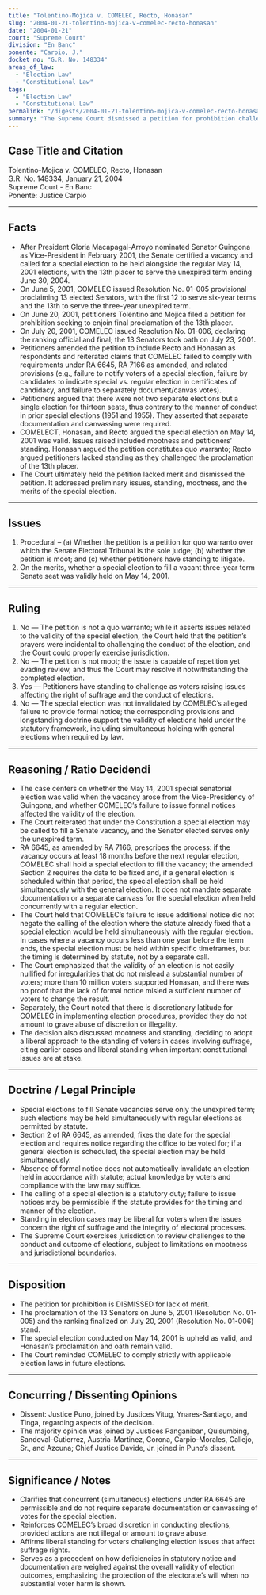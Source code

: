 ```yaml
---
title: "Tolentino-Mojica v. COMELEC, Recto, Honasan"
slug: "2004-01-21-tolentino-mojica-v-comelec-recto-honasan"
date: "2004-01-21"
court: "Supreme Court"
division: "En Banc"
ponente: "Carpio, J."
docket_no: "G.R. No. 148334"
areas_of_law:
  - "Election Law"
  - "Constitutional Law"
tags:
  - "Election Law"
  - "Constitutional Law"
permalink: "/digests/2004-01-21-tolentino-mojica-v-comelec-recto-honasan/"
summary: "The Supreme Court dismissed a petition for prohibition challenging COMELEC's proclamations in the 2001 senatorial elections, holding that the special election to fill the unexpired term was valid despite alleged notice deficiencies, and affirming COMELEC's discretion in election administration."
---
```


## Case Title and Citation
Tolentino-Mojica v. COMELEC, Recto, Honasan  
G.R. No. 148334, January 21, 2004  
Supreme Court - En Banc  
Ponente: Justice Carpio

---

## Facts
- After President Gloria Macapagal-Arroyo nominated Senator Guingona as Vice-President in February 2001, the Senate certified a vacancy and called for a special election to be held alongside the regular May 14, 2001 elections, with the 13th placer to serve the unexpired term ending June 30, 2004.
- On June 5, 2001, COMELEC issued Resolution No. 01-005 provisional proclaiming 13 elected Senators, with the first 12 to serve six-year terms and the 13th to serve the three-year unexpired term.
- On June 20, 2001, petitioners Tolentino and Mojica filed a petition for prohibition seeking to enjoin final proclamation of the 13th placer.
- On July 20, 2001, COMELEC issued Resolution No. 01-006, declaring the ranking official and final; the 13 Senators took oath on July 23, 2001.
- Petitioners amended the petition to include Recto and Honasan as respondents and reiterated claims that COMELEC failed to comply with requirements under RA 6645, RA 7166 as amended, and related provisions (e.g., failure to notify voters of a special election, failure by candidates to indicate special vs. regular election in certificates of candidacy, and failure to separately document/canvas votes).
- Petitioners argued that there were not two separate elections but a single election for thirteen seats, thus contrary to the manner of conduct in prior special elections (1951 and 1955). They asserted that separate documentation and canvassing were required.
- COMELECT, Honasan, and Recto argued the special election on May 14, 2001 was valid. Issues raised included mootness and petitioners’ standing. Honasan argued the petition constitutes quo warranto; Recto argued petitioners lacked standing as they challenged the proclamation of the 13th placer.
- The Court ultimately held the petition lacked merit and dismissed the petition. It addressed preliminary issues, standing, mootness, and the merits of the special election.

---

## Issues
1. Procedural – (a) Whether the petition is a petition for quo warranto over which the Senate Electoral Tribunal is the sole judge; (b) whether the petition is moot; and (c) whether petitioners have standing to litigate.
2. On the merits, whether a special election to fill a vacant three-year term Senate seat was validly held on May 14, 2001.

---

## Ruling
1. No — The petition is not a quo warranto; while it asserts issues related to the validity of the special election, the Court held that the petition’s prayers were incidental to challenging the conduct of the election, and the Court could properly exercise jurisdiction.
2. No — The petition is not moot; the issue is capable of repetition yet evading review, and thus the Court may resolve it notwithstanding the completed election.
3. Yes — Petitioners have standing to challenge as voters raising issues affecting the right of suffrage and the conduct of elections.
4. No — The special election was not invalidated by COMELEC’s alleged failure to provide formal notice; the corresponding provisions and longstanding doctrine support the validity of elections held under the statutory framework, including simultaneous holding with general elections when required by law.

---

## Reasoning / Ratio Decidendi
- The case centers on whether the May 14, 2001 special senatorial election was valid when the vacancy arose from the Vice-Presidency of Guingona, and whether COMELEC’s failure to issue formal notices affected the validity of the election.
- The Court reiterated that under the Constitution a special election may be called to fill a Senate vacancy, and the Senator elected serves only the unexpired term.
- RA 6645, as amended by RA 7166, prescribes the process: if the vacancy occurs at least 18 months before the next regular election, COMELEC shall hold a special election to fill the vacancy; the amended Section 2 requires the date to be fixed and, if a general election is scheduled within that period, the special election shall be held simultaneously with the general election. It does not mandate separate documentation or a separate canvass for the special election when held concurrently with a regular election.
- The Court held that COMELEC’s failure to issue additional notice did not negate the calling of the election where the statute already fixed that a special election would be held simultaneously with the regular election. In cases where a vacancy occurs less than one year before the term ends, the special election must be held within specific timeframes, but the timing is determined by statute, not by a separate call.
- The Court emphasized that the validity of an election is not easily nullified for irregularities that do not mislead a substantial number of voters; more than 10 million voters supported Honasan, and there was no proof that the lack of formal notice misled a sufficient number of voters to change the result.
- Separately, the Court noted that there is discretionary latitude for COMELEC in implementing election procedures, provided they do not amount to grave abuse of discretion or illegality.
- The decision also discussed mootness and standing, deciding to adopt a liberal approach to the standing of voters in cases involving suffrage, citing earlier cases and liberal standing when important constitutional issues are at stake.

---

## Doctrine / Legal Principle
- Special elections to fill Senate vacancies serve only the unexpired term; such elections may be held simultaneously with regular elections as permitted by statute.
- Section 2 of RA 6645, as amended, fixes the date for the special election and requires notice regarding the office to be voted for; if a general election is scheduled, the special election may be held simultaneously.
- Absence of formal notice does not automatically invalidate an election held in accordance with statute; actual knowledge by voters and compliance with the law may suffice.
- The calling of a special election is a statutory duty; failure to issue notices may be permissible if the statute provides for the timing and manner of the election.
- Standing in election cases may be liberal for voters when the issues concern the right of suffrage and the integrity of electoral processes.
- The Supreme Court exercises jurisdiction to review challenges to the conduct and outcome of elections, subject to limitations on mootness and jurisdictional boundaries.

---

## Disposition
- The petition for prohibition is DISMISSED for lack of merit.
- The proclamation of the 13 Senators on June 5, 2001 (Resolution No. 01-005) and the ranking finalized on July 20, 2001 (Resolution No. 01-006) stand.
- The special election conducted on May 14, 2001 is upheld as valid, and Honasan’s proclamation and oath remain valid.
- The Court reminded COMELEC to comply strictly with applicable election laws in future elections.

---

## Concurring / Dissenting Opinions
- Dissent: Justice Puno, joined by Justices Vitug, Ynares-Santiago, and Tinga, regarding aspects of the decision.
- The majority opinion was joined by Justices Panganiban, Quisumbing, Sandoval-Gutierrez, Austria-Martinez, Corona, Carpio-Morales, Callejo, Sr., and Azcuna; Chief Justice Davide, Jr. joined in Puno’s dissent.

---

## Significance / Notes
- Clarifies that concurrent (simultaneous) elections under RA 6645 are permissible and do not require separate documentation or canvassing of votes for the special election.
- Reinforces COMELEC’s broad discretion in conducting elections, provided actions are not illegal or amount to grave abuse.
- Affirms liberal standing for voters challenging election issues that affect suffrage rights.
- Serves as a precedent on how deficiencies in statutory notice and documentation are weighed against the overall validity of election outcomes, emphasizing the protection of the electorate’s will when no substantial voter harm is shown.